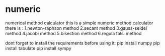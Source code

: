 # numeric
numerical method calculator
this is a simple numeric method calculator
there is :
1.newton-raphson method
2.secant method
3.gauss-seidel method
4.jacobi method
5.bisection method
6.regula falsi method

dont forget to install  the requirements before using it:
pip install numpy
pip install tabulate
pip install sympy
